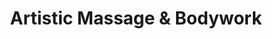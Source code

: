 ---
title: "Artistic Massage & Bodywork"
url: /andover/artistic-massage-und-bodywork/
shop: Massage
---